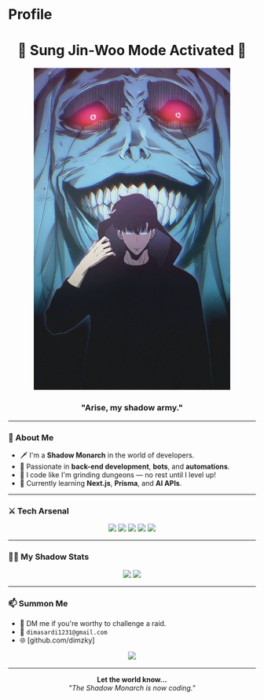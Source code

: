 # Profile
<h1 align="center">👑 Sung Jin-Woo Mode Activated 👑</h1>
<p align="center">
  <img src="IMG-20250614-WA0143.jpg" alt="Sung Jin-Woo" width="400"/>
</p>

<h3 align="center">"Arise, my shadow army."</h3>

---

### 🧍 About Me
- 🗡️ I'm a **Shadow Monarch** in the world of developers.
- 🧠 Passionate in **back-end development**, **bots**, and **automations**.
- 🌌 I code like I'm grinding dungeons — no rest until I level up!
- 📖 Currently learning **Next.js**, **Prisma**, and **AI APIs**.

---

### ⚔️ Tech Arsenal

<p align="center">
  <img src="https://img.shields.io/badge/Node.js-black?style=for-the-badge&logo=node.js&logoColor=green"/>
  <img src="https://img.shields.io/badge/JavaScript-darkslategray?style=for-the-badge&logo=javascript&logoColor=yellow"/>
  <img src="https://img.shields.io/badge/Express.js-black?style=for-the-badge&logo=express&logoColor=white"/>
  <img src="https://img.shields.io/badge/Puppeteer-282C34?style=for-the-badge&logo=puppeteer&logoColor=green"/>
  <img src="https://img.shields.io/badge/GitHub-181717?style=for-the-badge&logo=github&logoColor=white"/>
</p>

---

### 🧟‍♂️ My Shadow Stats

<p align="center">
  <img src="https://github-readme-stats.vercel.app/api?username=dimzkydev&show_icons=true&theme=dark&icon_color=purple&hide_title=false&hide_border=true" />
  <img src="https://github-readme-stats.vercel.app/api/top-langs/?username=dimzkydev&layout=compact&theme=dark&hide_border=true" />
</p>

---

### 📫 Summon Me
- 💬 DM me if you're worthy to challenge a raid.
- 📩 `dimasardi1231@gmail.com`
- 🌐 [github.com/dimzky]

<p align="center">
  <img src="https://media.tenor.com/_L9fM_fMDrMAAAAC/solo-leveling.gif" width="300" />
</p>

---

<p align="center"><b>Let the world know...</b><br><i>"The Shadow Monarch is now coding."</i></p>
